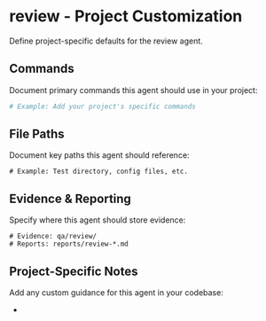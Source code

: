 # review - Project Customization

Define project-specific defaults for the review agent.

## Commands

Document primary commands this agent should use in your project:

```bash
# Example: Add your project's specific commands
```

## File Paths

Document key paths this agent should reference:

```
# Example: Test directory, config files, etc.
```

## Evidence & Reporting

Specify where this agent should store evidence:

```
# Evidence: qa/review/
# Reports: reports/review-*.md
```

## Project-Specific Notes

Add any custom guidance for this agent in your codebase:

- 
